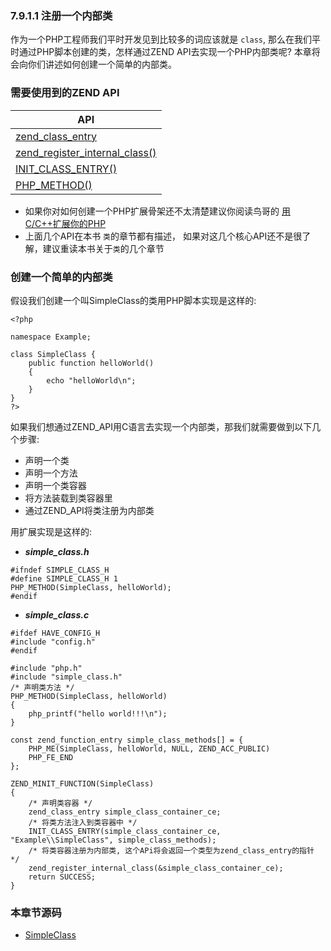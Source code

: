 ### 7.9.1.1 注册一个内部类
作为一个PHP工程师我们平时开发见到比较多的词应该就是 `class`, 那么在我们平时通过PHP脚本创建的类，怎样通过ZEND API去实现一个PHP内部类呢? 本章将会向你们讲述如何创建一个简单的内部类。

### 需要使用到的ZEND API

| API  
| --- |
|[zend_class_entry]()| 
|[zend_register_internal_class()]()|
|[INIT_CLASS_ENTRY()]()|
|[PHP_METHOD()]()|

* 如果你对如何创建一个PHP扩展骨架还不太清楚建议你阅读鸟哥的 [ 用C/C++扩展你的PHP](http://www.laruence.com/2009/04/28/719.html)
* 上面几个API在本书 `类`的章节都有描述， 如果对这几个核心API还不是很了解，建议重读本书关于`类`的几个章节

### 创建一个简单的内部类
假设我们创建一个叫SimpleClass的类用PHP脚本实现是这样的:

```
<?php 
	
namespace Example;
	
class SimpleClass {
	public function helloWorld()
	{
		echo "helloWorld\n";
	}
}
?>	
```

如果我们想通过ZEND_API用C语言去实现一个内部类，那我们就需要做到以下几个步骤:
* 声明一个类
* 声明一个方法
* 声明一个类容器
* 将方法装载到类容器里
* 通过ZEND_API将类注册为内部类

用扩展实现是这样的: 
* ***simple_class.h***

```
#ifndef SIMPLE_CLASS_H
#define SIMPLE_CLASS_H 1
PHP_METHOD(SimpleClass, helloWorld);
#endif

```
* ***simple_class.c***

```
#ifdef HAVE_CONFIG_H
#include "config.h"
#endif

#include "php.h"
#include "simple_class.h"
/* 声明类方法 */
PHP_METHOD(SimpleClass, helloWorld)
{
    php_printf("hello world!!!\n");
}

const zend_function_entry simple_class_methods[] = {
    PHP_ME(SimpleClass, helloWorld, NULL, ZEND_ACC_PUBLIC)
    PHP_FE_END
};

ZEND_MINIT_FUNCTION(SimpleClass)
{
	/* 声明类容器 */
    zend_class_entry simple_class_container_ce; 
    /* 将类方法注入到类容器中 */
    INIT_CLASS_ENTRY(simple_class_container_ce, "Example\\SimpleClass", simple_class_methods);
    /* 将类容器注册为内部类, 这个APi将会返回一个类型为zend_class_entry的指针 */
    zend_register_internal_class(&simple_class_container_ce);
    return SUCCESS;
}
```

### 本章节源码
* [SimpleClass](https://github.com/motecshine/php-ext-example/tree/master/class) 

